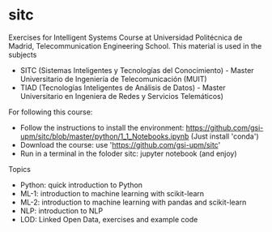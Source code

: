 # sitc
Exercises for Intelligent Systems Course at Universidad Politécnica de Madrid, Telecommunication Engineering School. This material is used in the subjects
- SITC (Sistemas Inteligentes y Tecnologías del Conocimiento) - Master Universitario de Ingeniería de Telecomunicación (MUIT)
- TIAD (Tecnologías Inteligentes de Análisis de Datos) - Master Universitario en Ingeniera de Redes y Servicios Telemáticos)

For following this course:
- Follow the instructions to install the environment: https://github.com/gsi-upm/sitc/blob/master/python/1_1_Notebooks.ipynb (Just install 'conda')
- Download the course: use 'https://github.com/gsi-upm/sitc'
- Run in a terminal in the foloder sitc: jupyter notebook (and enjoy)

Topics
* Python: quick introduction to Python
* ML-1: introduction to machine learning with scikit-learn
* ML-2: introduction to machine learning with pandas and scikit-learn
* NLP: introduction to NLP
* LOD: Linked Open Data, exercises and example code
